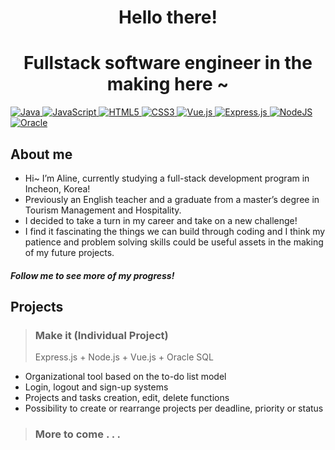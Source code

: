 # <div align="center">Hello there!</div>
# <div align="center">Fullstack software engineer in the making here ~</div> 


  <!-- Frontend Row -->
  <a href="https://www.java.com/">
    <img src="https://img.shields.io/badge/java-%23ED8B00.svg?style=for-the-badge&logo=openjdk&logoColor=white" alt="Java"/>
  </a>
  <a href="https://developer.mozilla.org/en-US/docs/Web/JavaScript">
    <img src="https://img.shields.io/badge/javascript-%23323330.svg?style=for-the-badge&logo=javascript&logoColor=%23F7DF1E" alt="JavaScript"/>
  </a>
  <a href="https://developer.mozilla.org/en-US/docs/Glossary/HTML5">
    <img src="https://img.shields.io/badge/html5-%23E34F26.svg?style=for-the-badge&logo=html5&logoColor=white" alt="HTML5"/>
  </a>
  <a href="https://developer.mozilla.org/en-US/docs/Web/CSS">
    <img src="https://img.shields.io/badge/css3-%231572B6.svg?style=for-the-badge&logo=css3&logoColor=white" alt="CSS3"/>
  </a>
  <a href="https://vuejs.org/">
    <img src="https://img.shields.io/badge/vuejs-%2335495e.svg?style=for-the-badge&logo=vuedotjs&logoColor=%234FC08D" alt="Vue.js"/>
  </a>  
  
  <!-- Backend & Database Row -->
  <a href="https://expressjs.com/">
    <img src="https://img.shields.io/badge/express.js-%23404d59.svg?style=for-the-badge&logo=express&logoColor=%2361DAFB" alt="Express.js"/>
  </a>
  <a href="https://nodejs.org/">
    <img src="https://img.shields.io/badge/node.js-6DA55F?style=for-the-badge&logo=node.js&logoColor=white" alt="NodeJS"/>
  </a>
  <a href="https://www.oracle.com/database/">
    <img src="https://img.shields.io/badge/Oracle-F80000?style=for-the-badge&logo=oracle&logoColor=white" alt="Oracle"/>
  </a>

</div>

## About me
+ Hi~ I’m Aline, currently studying a full-stack development program in Incheon, Korea!
+ Previously an English teacher and a graduate from a master’s degree in Tourism Management and Hospitality.
+ I decided to take a turn in my career and take on a new challenge!
+ I find it fascinating the things we can build through coding and I think my patience and problem solving skills could be useful assets in the making of my future projects.

    
#### *Follow me to see more of my progress!*

## Projects
> ### Make it (Individual Project)
> Express.js + Node.js + Vue.js + Oracle SQL
+ Organizational tool based on the to-do list model
+ Login, logout and sign-up systems
+ Projects and tasks creation, edit, delete functions
+ Possibility to create or rearrange projects per deadline, priority or status
> ### More to come . . .



